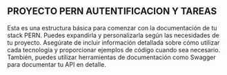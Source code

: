 ## PROYECTO PERN AUTENTIFICACION Y TAREAS

Esta es una estructura básica para comenzar con la documentación de tu stack PERN. Puedes expandirla y
personalizarla según las necesidades de tu proyecto. Asegúrate de incluir información detallada sobre cómo
utilizar cada tecnología y proporcionar ejemplos de código cuando sea necesario. También, puedes utilizar
herramientas de documentación como Swagger para documentar tu API en detalle.

